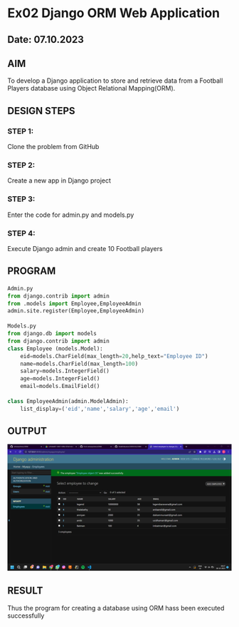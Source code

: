 # Ex02 Django ORM Web Application
## Date: 07.10.2023

## AIM
To develop a Django application to store and retrieve data from a 
Football Players database using Object Relational Mapping(ORM).

## DESIGN STEPS

### STEP 1:
Clone the problem from GitHub

### STEP 2:
Create a new app in Django project

### STEP 3:
Enter the code for admin.py and models.py

### STEP 4:
Execute Django admin and create 10 Football players

## PROGRAM 
```python
Admin.py
from django.contrib import admin
from .models import Employee,EmployeeAdmin
admin.site.register(Employee,EmployeeAdmin)

Models.py
from django.db import models
from django.contrib import admin
class Employee (models.Model):
    eid=models.CharField(max_length=20,help_text="Employee ID")
    name=models.CharField(max_length=100)
    salary=models.IntegerField()
    age=models.IntegerField()
    email=models.EmailField()

class EmployeeAdmin(admin.ModelAdmin):
    list_display=('eid','name','salary','age','email')
```



## OUTPUT

![](Screenshot%20(235).png)

## RESULT
Thus the program for creating a database using ORM hass been executed successfully
